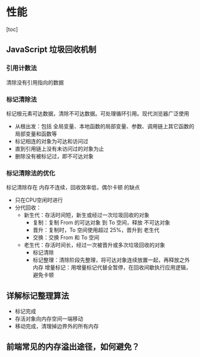 # 性能

[toc]

## JavaScript 垃圾回收机制

### 引用计数法

清除没有引用指向的数据

### 标记清除法

标记根元素可达数据，清除不可达数据。可处理循环引用。现代浏览器广泛使用

- 从根出发：包括 全局变量、本地函数的局部变量、参数、调用链上其它函数的局部变量和函数等
- 标记相连的对象为可达和访问过
- 直到引用链上没有未访问过的对象为止
- 删除没有被标记过，即不可达对象

### 标记清除法的优化

标记清除存在 内存不连续，回收效率低，偶尔卡顿 的缺点

- 只在CPU空闲时进行
- 分代回收：
  - 新生代：存活时间短，新生或经过一次垃圾回收的对象
    - 复制：复制 From 的可达对象 到 To 空间，释放 不可达对象
    - 晋升：复制时，To 空间使用超过 25%，晋升到 老生代
    - 交换：交换 From 和 To 空间
  - 老生代：存活时间长，经过一次被晋升或多次垃圾回收的对象
    - 标记清除
    - 标记整理：清除阶段先整理，将可达对象连续放置一起，再释放之外内存
    增量标记：用增量标记代替全暂停，在回收间歇执行应用逻辑，避免卡顿

## 详解标记整理算法

- 标记完成
- 存活对象向内存空间一端移动
- 移动完成，清理掉边界外的所有内存

## 前端常见的内存溢出途径，如何避免？
